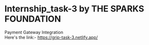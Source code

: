 # Internship_task-3 by THE SPARKS FOUNDATION<br>
Payment Gateway Integration<br>
Here's the link:- https://grip-task-3.netlify.app/
